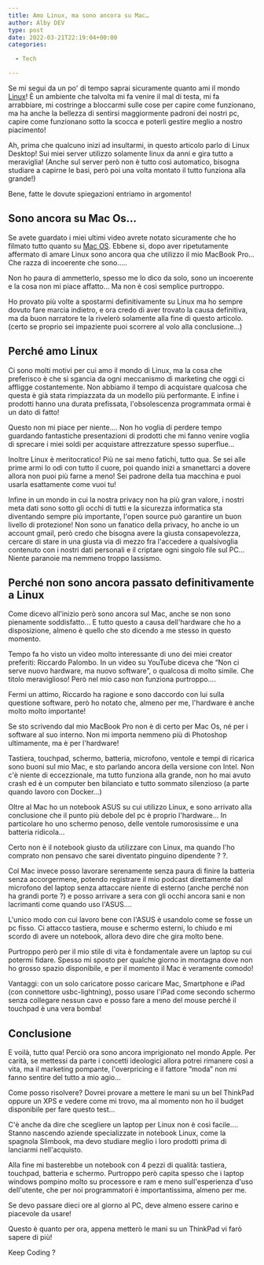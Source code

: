 ```yaml
---
title: Amo Linux, ma sono ancora su Mac…
author: Alby DEV
type: post
date: 2022-03-21T22:19:04+00:00
categories:

  - Tech

---
```

Se mi segui da un po' di tempo saprai sicuramente quanto ami il mondo [Linux][1]! È un ambiente che talvolta mi fa venire il mal di testa, mi fa arrabbiare, mi costringe a bloccarmi sulle cose per capire come funzionano, ma ha anche la bellezza di sentirsi maggiormente padroni dei nostri pc, capire come funzionano sotto la scocca e poterli gestire meglio a nostro piacimento!

Ah, prima che qualcuno inizi ad insultarmi, in questo articolo parlo di Linux Desktop! Sui miei server utilizzo solamente linux da anni e gira tutto a meraviglia! (Anche sul server però non è tutto così automatico, bisogna studiare a capirne le basi, però poi una volta montato il tutto funziona alla grande!)

Bene, fatte le dovute spiegazioni entriamo in argomento!

## Sono ancora su Mac Os&#8230;

Se avete guardato i miei ultimi video avrete notato sicuramente che ho filmato tutto quanto su [Mac OS][2]. Ebbene si, dopo aver ripetutamente affermato di amare Linux sono ancora qua che utilizzo il mio MacBook Pro&#8230; Che razza di incoerente che sono&#8230;..

Non ho paura di ammetterlo, spesso me lo dico da solo, sono un incoerente e la cosa non mi piace affatto&#8230; Ma non è così semplice purtroppo.

Ho provato più volte a spostarmi definitivamente su Linux ma ho sempre dovuto fare marcia indietro, e ora credo di aver trovato la causa definitiva, ma da buon narratore te la rivelerò solamente alla fine di questo articolo. (certo se proprio sei impaziente puoi scorrere al volo alla conclusione&#8230;)

## Perché amo Linux

Ci sono molti motivi per cui amo il mondo di Linux, ma la cosa che preferisco è che si sgancia da ogni meccanismo di marketing che oggi ci affligge costantemente. Non abbiamo il tempo di acquistare qualcosa che questa è già stata rimpiazzata da un modello più performante. E infine i prodotti hanno una durata prefissata, l'obsolescenza programmata ormai è un dato di fatto!

Questo non mi piace per niente&#8230;. Non ho voglia di perdere tempo guardando fantastiche presentazioni di prodotti che mi fanno venire voglia di sprecare i miei soldi per acquistare attrezzature spesso superflue&#8230;

Inoltre Linux è meritocratico! Più ne sai meno fatichi, tutto qua. Se sei alle prime armi lo odi con tutto il cuore, poi quando inizi a smanettarci a dovere allora non puoi più farne a meno! Sei padrone della tua macchina e puoi usarla esattamente come vuoi tu!

Infine in un mondo in cui la nostra privacy non ha più gran valore, i nostri meta dati sono sotto gli occhi di tutti e la sicurezza informatica sta diventando sempre più importante, l'open source può garantire un buon livello di protezione! Non sono un fanatico della privacy, ho anche io un account gmail, però credo che bisogna avere la giusta consapevolezza, cercare di stare in una giusta via di mezzo fra l'accedere a qualsivoglia contenuto con i nostri dati personali e il criptare ogni singolo file sul PC&#8230; Niente paranoie ma nemmeno troppo lassismo.

## Perché non sono ancora passato definitivamente a Linux

Come dicevo all'inizio però sono ancora sul Mac, anche se non sono pienamente soddisfatto&#8230; E tutto questo a causa dell'hardware che ho a disposizione, almeno è quello che sto dicendo a me stesso in questo momento.

Tempo fa ho visto un video molto interessante di uno dei miei creator preferiti: Riccardo Palombo. In un video su YouTube diceva che &#8220;Non ci serve nuovo hardware, ma nuovo software&#8221;, o qualcosa di molto simile. Che titolo meraviglioso! Però nel mio caso non funziona purtroppo&#8230;.

Fermi un attimo, Riccardo ha ragione e sono daccordo con lui sulla questione software, però ho notato che, almeno per me, l'hardware è anche molto molto importante!

Se sto scrivendo dal mio MacBook Pro non è di certo per Mac Os, né per i software al suo interno. Non mi importa nemmeno più di Photoshop ultimamente, ma è per l'hardware!

Tastiera, touchpad, schermo, batteria, microfono, ventole e tempi di ricarica sono buoni sul mio Mac, e sto parlando ancora della versione con Intel. Non c'è niente di eccezzionale, ma tutto funziona alla grande, non ho mai avuto crash ed è un computer ben bilanciato e tutto sommato silenzioso (a parte quando lavoro con Docker&#8230;)

Oltre al Mac ho un notebook ASUS su cui utilizzo Linux, e sono arrivato alla conclusione che il punto più debole del pc è proprio l'hardware&#8230; In particolare ho uno schermo penoso, delle ventole rumorosissime e una batteria ridicola&#8230;

Certo non è il notebook giusto da utilizzare con Linux, ma quando l'ho comprato non pensavo che sarei diventato pinguino dipendente ? ?.

Col Mac invece posso lavorare serenamente senza paura di finire la batteria senza accorgermene, potendo registrare il mio podcast direttamente dal microfono del laptop senza attaccare niente di esterno (anche perché non ha grandi porte ?) e posso arrivare a sera con gli occhi ancora sani e non lacrimanti come quando uso l'ASUS&#8230;.

L'unico modo con cui lavoro bene con l'ASUS è usandolo come se fosse un pc fisso. Ci attacco tastiera, mouse e schermo esterni, lo chiudo e mi scordo di avere un notebook, allora devo dire che gira molto bene.

Purtroppo però per il mio stile di vita è fondamentale avere un laptop su cui potermi fidare. Spesso mi sposto per qualche giorno in montagna dove non ho grosso spazio disponibile, e per il momento il Mac è veramente comodo!

Vantaggi: con un solo caricatore posso caricare Mac, Smartphone e iPad (con connettore usbc-lightning), posso usare l'iPad come secondo schermo senza collegare nessun cavo e posso fare a meno del mouse perché il touchpad è una vera bomba!



## Conclusione

E voilà, tutto qua! Perciò ora sono ancora imprigionato nel mondo Apple. Per carità, se mettessi da parte i concetti ideologici allora potrei rimanere così a vita, ma il marketing pompante, l'overpricing e il fattore &#8220;moda&#8221; non mi fanno sentire del tutto a mio agio&#8230;

Come posso risolvere? Dovrei provare a mettere le mani su un bel ThinkPad oppure un XPS e vedere come mi trovo, ma al momento non ho il budget disponibile per fare questo test&#8230;

C'è anche da dire che scegliere un laptop per Linux non è così facile&#8230;. Stanno nascendo aziende specializzate in notebook Linux, come la spagnola Slimbook, ma devo studiare meglio i loro prodotti prima di lanciarmi nell'acquisto.

Alla fine mi basterebbe un notebook con 4 pezzi di qualità: tastiera, touchpad, batteria e schermo. Purtroppo però capita spesso che i laptop windows pompino molto su processore e ram e meno sull'esperienza d'uso dell'utente, che per noi programmatori è importantissima, almeno per me.

Se devo passare dieci ore al giorno al PC, deve almeno essere carino e piacevole da usare!

Questo è quanto per ora, appena metterò le mani su un ThinkPad vi farò sapere di più!

Keep Coding ?

 [1]: /perche-dovremmo-tutti-passare-a-linux-e-perche-non-lo-facciamo/
 [2]: /nuovo-macbook-pro-2020-per-sviluppo-web/